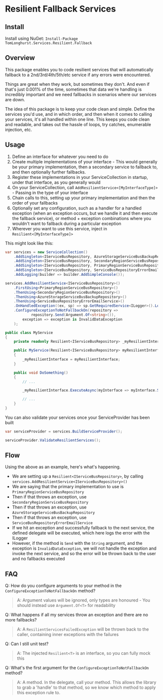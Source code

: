 # Resilient Fallback Services

## Install

Install using NuGet:
`Install-Package TomLonghurst.Services.Resilient.Fallback`

## Overview

This package enables you to code resilient services that will automatically fallback to a 2nd/3rd/4th/5th/etc service if any errors were encountered.

Things are great when they work, but sometimes they don't. And even if that's just 0.001% of the time, sometimes that data we're handling is incredibly important and we need fallbacks in scenarios where our services are down.

The idea of this package is to keep your code clean and simple. Define the services you'd use, and in which order, and then when it comes to calling your services, it's all handled within one line. This keeps you code clean and readable, and takes out the hassle of loops, try catches, enumerable injection, etc.

## Usage

1.  Define an interface for whatever you need to do
2.  Create multiple implementations of your interface - This would generally be your primary implementation, then a secondary service to fallback to, and then optionally further fallbacks.
3.  Register these implementations in your ServiceCollection in startup, under that interface, as you generally would
4.  On your ServiceCollection, call `AddResilientService<[MyInterfaceType]>` - Passing in the type of your interface
5.  Chain calls to this, setting up your primary implementation and then the order of your fallbacks
6.  Optionally set any configuration, such as a handler for a handled exception (when an exception occurs, but we handle it and then execute the fallback service), or method + exception combinations where you wouldn't want to fallback during a particular exception
7.  Wherever you want to use this service, inject in `Resilient<[MyInterfaceType]>`

This might look like this:

```csharp
var services = new ServiceCollection()
    .AddSingleton<IServiceBusRepository, AzureStorageServiceBusBackupRepository>()
    .AddSingleton<IServiceBusRepository, SecondaryRegionServiceBusRepository>()
    .AddSingleton<IServiceBusRepository, PrimaryRegionServiceBusRepository>()
    .AddSingleton<IServiceBusRepository, ServiceBusRepositoryErrorEmailService>()
    .AddLogging(builder => builder.AddSimpleConsole());

services.AddResilientService<IServiceBusRepository>()
    .FirstUsing<PrimaryRegionServiceBusRepository>()
    .ThenUsing<SecondaryRegionServiceBusRepository>()
    .ThenUsing<AzureStorageServiceBusBackupRepository>()
    .ThenUsing<ServiceBusRepositoryErrorEmailService>()
    .OnHandledException((ex, sp) => sp.GetRequiredService<ILogger>().LogError(ex, "ResilientService Failure"))
    .ConfigureExceptionToNotFallbackOn(repository =>
            repository.Send(Argument.Of<string>()),
        exception => exception is InvalidDataException
    );
```

```csharp
public class MyService
{
    private readonly Resilient<IServiceBusRepository> _myResilientInterface;

    public MyService(Resilient<IServiceBusRepository> myResilientInterface)
    {
        _myResilientInterface = myResilientInterface;
    }

    public void DoSomething()
    {
        // ...

        _myResilientInterface.ExecuteAsync(myInterface => myInterface.Send("Some data!"));

        // ...
    }
}
```

You can also validate your services once your ServiceProvider has been built

```csharp
var serviceProvider = services.BuildServiceProvider();

serviceProvider.ValidateResilientServices();
```

## Flow

Using the above as an example, here's what's happening.

-   We are setting up a `Resilient<IServiceBusRepository>`, by calling `services.AddResilientService<IServiceBusRepository>()`
-   We are saying that the primary implementation to use is `PrimaryRegionServiceBusRepository`
-   Then if that throws an exception, use `SecondaryRegionServiceBusRepository`
-   Then if that throws an exception, use `AzureStorageServiceBusBackupRepository`
-   Then if that throws an exception, use `ServiceBusRepositoryErrorEmailService`
-   If we hit an exception and successfully fallback to the next service, the defined delegate will be executed, which here logs the error with the ILogger
-   However, if the method is `Send` with the `String` argument, and the exception is `InvalidDataException`, we will not handle the exception and invoke the next service, and so the error will be thrown back to the user and no fallbacks executed

## FAQ

Q: How do you configure arguments to your method in the `ConfigureExceptionToNotFallbackOn` method?
> A: Argument values will be ignored, only types are honoured - You should instead use `Argument.Of<T>` for readability

Q: What happens if all my services throw an exception and there are no more fallbacks?
> A: A `ResilientServicesFailedException` will be thrown back to the caller, containing inner exceptions with the failures

Q: Can I still unit test?
> A: The injected `Resilient<T>` is an interface, so you can fully mock this

Q: What's the first argument for the `ConfigureExceptionToNotFallbackOn` method?
> A: A method. In the delegate, call your method. This allows the library to grab a 'handle' to that method, so we know which method to apply this exception rule to.
